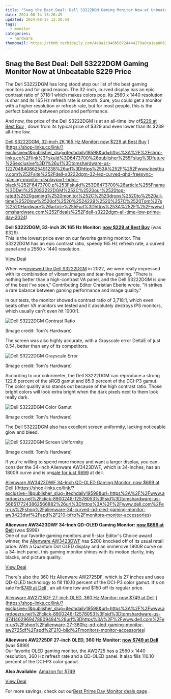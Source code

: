 ```yaml
---
title: "Snag the Best Deal: Dell S3222DGM Gaming Monitor Now at Unbeatable $229 Price!"
date: 2024-08-14 13:20:49
updated: 2024-08-17 12:20:54
tags:
  - monitor
categories:
  - hardware
thumbnail: https://thmb.techidaily.com/4e9a1c940b50724444178a8ca1ea00629e8b0a1b576a49f43654cbb3ff64d23c.jpg
---
```


## Snag the Best Deal: Dell S3222DGM Gaming Monitor Now at Unbeatable $229 Price

The Dell S3222DGM has long stood atop our list of the best gaming monitors and for good reason. The 32-inch, curved display has an epic contrast ratio of 3718:1 which makes colors pop. Its 2560 x 1440 resolution is shar and its 165 Hz refresh rate is smooth. Sure, you could get a monitor with a higher resolution or refresh rate, but for most people, this is the perfect balance between price and performance.

 And now, the price of the Dell S3222DGM is at an all-time low of[$229 at Best Buy](https://shop-links.co/link/?exclusive=1&publisher_slug=itechdaily19598&url=https%3A%2F%2Fshop-links.co%2Flink%3FskuId%3D6473700%26publisher%255Fslug%3Dfuture%26exclusive%3D1%26u1%3Dtomshardware-us-1316858202796444501%26url%3Dhttps%253A%252F%252Fwww.bestbuy.com%252Fsite%252Fdell-s3222dgm-32-led-curved-qhd-freesync-gaming-monitor-displayport-hdmi-black%252F6473700.p%253FskuId%253D6473700%26article%255Fname%3DDell%2520S3222DGM%252C%2520our%2520top-rated%2520gaming%2520monitor%252C%2520drops%2520to%2520all-time%2520low%2520of%2520%2524229%2520%257C%2520Tom%27s%2520Hardware%26article%255Furl%3Dhttps%253A%252F%252Fwww.tomshardware.com%252Fdeals%252Fdell-s3222dgm-all-time-low-prime-day-2024) , down from its typical price of $329 and even lower than its $239 all-time low.

[Dell S3222DGM, 32-inch 2K 165 Hz Monitor:&nbsp;now $229 at Best Buy](https://cdn.mos.cms.futurecdn.net/oWmGCwzHf7MAzm4G8U6257-200-100.jpg "Dell S3222DGM, 32-inch 2K 165 Hz Monitor:&nbsp;now $229 at Best Buy") ](https://shop-links.co/link/?exclusive=1&publisher_slug=itechdaily19598&url=https%3A%2F%2Fshop-links.co%2Flink%3FskuId%3D6473700%26publisher%255Fslug%3Dfuture%26exclusive%3D1%26u1%3Dtomshardware-us-1227048408625491238%26url%3Dhttps%253A%252F%252Fwww.bestbuy.com%252Fsite%252Fdell-s3222dgm-32-led-curved-qhd-freesync-gaming-monitor-displayport-hdmi-black%252F6473700.p%253FskuId%253D6473700%26article%255Fname%3DDell%2520S3222DGM%252C%2520our%2520top-rated%2520gaming%2520monitor%252C%2520drops%2520to%2520all-time%2520low%2520of%2520%2524229%2520%257C%2520Tom%27s%2520Hardware%26article%255Furl%3Dhttps%253A%252F%252Fwww.tomshardware.com%252Fdeals%252Fdell-s3222dgm-all-time-low-prime-day-2024)

**Dell S3222DGM, 32-inch 2K 165 Hz Monitor:** [**now $229 at Best Buy**](https://shop-links.co/link/?exclusive=1&publisher_slug=itechdaily19598&url=https%3A%2F%2Fshop-links.co%2Flink%3FskuId%3D6473700%26publisher%255Fslug%3Dfuture%26exclusive%3D1%26u1%3Dtomshardware-us-6267286956942052595%26url%3Dhttps%253A%252F%252Fwww.bestbuy.com%252Fsite%252Fdell-s3222dgm-32-led-curved-qhd-freesync-gaming-monitor-displayport-hdmi-black%252F6473700.p%253FskuId%253D6473700%26article%255Fname%3DDell%2520S3222DGM%252C%2520our%2520top-rated%2520gaming%2520monitor%252C%2520drops%2520to%2520all-time%2520low%2520of%2520%2524229%2520%257C%2520Tom%27s%2520Hardware%26article%255Furl%3Dhttps%253A%252F%252Fwww.tomshardware.com%252Fdeals%252Fdell-s3222dgm-all-time-low-prime-day-2024) (was $329)  
 This is the lowest price ever on our favorite gaming monitor. The S3222DGM has an epic contrast ratio, speedy 165 Hz refresh rate, a curved panel and a 2560 x 1440 resolution.

[View Deal](https://shop-links.co/link/?exclusive=1&publisher_slug=itechdaily19598&url=https%3A%2F%2Fshop-links.co%2Flink%3FskuId%3D6473700%26publisher%255Fslug%3Dfuture%26exclusive%3D1%26u1%3Dtomshardware-us-1227048408625491238%26url%3Dhttps%253A%252F%252Fwww.bestbuy.com%252Fsite%252Fdell-s3222dgm-32-led-curved-qhd-freesync-gaming-monitor-displayport-hdmi-black%252F6473700.p%253FskuId%253D6473700%26article%255Fname%3DDell%2520S3222DGM%252C%2520our%2520top-rated%2520gaming%2520monitor%252C%2520drops%2520to%2520all-time%2520low%2520of%2520%2524229%2520%257C%2520Tom%27s%2520Hardware%26article%255Furl%3Dhttps%253A%252F%252Fwww.tomshardware.com%252Fdeals%252Fdell-s3222dgm-all-time-low-prime-day-2024)

 When we[reviewed the Dell S3222DGM](https://tools.techidaily.com) in 2022, we were really impressed with its combination of vibrant images and tear-free gaming. "There is nothing better than a high-contrast VA panel, and the Dell S3222DGM is one of the best I’ve seen," Contributing Editor Christian Eberle wrote. "It strikes a rare balance between gaming performance and image quality."

 In our tests, the monitor showed a contrast ratio of 3,718:1, which even beats other VA monitors we tested and it absolutely destroys IPS monitors, which usually can't even hit 1000:1.

![Dell S3222DGM Contrast Ratio](https://cdn.mos.cms.futurecdn.net/ABmekGtFx92eHc4j4M96SQ-320-80.png)

 (Image credit: Tom's Hardware)

 The screen was also highly accurate, with a Grayscale error DeltaE of just 0.54, better than any of its competitors.

![Dell S3222DGM Grayscale Error](https://cdn.mos.cms.futurecdn.net/4P9TMBgrZZ8rFyAUxVbEoW-320-80.png)

 (Image credit: Tom's Hardware)

 According to our colorimeter, the Dell S3222DGM can reproduce a strong 122.6 percent of the sRGB gamut and 85.9 percent of the DCI-P3 gamut. The color quality also stands out because of the high contrast ratio. Those bright colors will look extra bright when the dark pixels next to them look really dark.

![Dell S3222DGM Color Gamut](https://cdn.mos.cms.futurecdn.net/e7kPQRoTDxw6NrDbsuU8Yn-320-80.png)

 (Image credit: Tom's Hardware)

 The Dell S3222DGM also has excellent screen uniformity, lacking noticeable glow and bleed.

![Dell S3222DGM Screen Uniformity](https://cdn.mos.cms.futurecdn.net/Ki5NJ2ABPBD37SctdnqBdL-320-80.png)

 (Image credit: Tom's Hardware)

 If you're willing to spend more money and want a larger display, you can consider the 34-inch Alienware AW3423DWF, which is 34-inches, has an 1800R curve and is on[sale for just $699](https://shop-links.co/link/?exclusive=1&publisher_slug=itechdaily19598&url=https%3A%2F%2Fwww.anrdoezrs.net%2Fclick-8900246-12578053%3Fsid%3Dtomshardware-us-9040382040710677263%26url%3Dhttps%3A%2F%2Fwww.dell.com%2Fen-us%2Fshop%2Falienware-34-curved-qd-oled-gaming-monitor-aw3423dwf%2Fapd%2F210-bfrp%2Fmonitors-monitor-accessories) at dell.

[Alienware AW3423DWF 34-Inch QD-OLED Gaming Monitor:&nbsp;now $699 at Dell](https://cdn.mos.cms.futurecdn.net/V2XZiVjFfdYQCWbcJuwKHb-200-100.jpg "Alienware AW3423DWF 34-Inch QD-OLED Gaming Monitor:&nbsp;now $699 at Dell") ](https://shop-links.co/link/?exclusive=1&publisher_slug=itechdaily19598&url=https%3A%2F%2Fwww.anrdoezrs.net%2Fclick-8900246-12578053%3Fsid%3Dtomshardware-us-5665177243862566882%26url%3Dhttps%3A%2F%2Fwww.dell.com%2Fen-us%2Fshop%2Falienware-34-curved-qd-oled-gaming-monitor-aw3423dwf%2Fapd%2F210-bfrp%2Fmonitors-monitor-accessories)

 **Alienware AW3423DWF 34-Inch QD-OLED Gaming Monitor:** [**now $699 at Dell**](https://shop-links.co/link/?exclusive=1&publisher_slug=itechdaily19598&url=https%3A%2F%2Fwww.anrdoezrs.net%2Fclick-8900246-12578053%3Fsid%3Dtomshardware-us-1200036585817673483%26url%3Dhttps%3A%2F%2Fwww.dell.com%2Fen-us%2Fshop%2Falienware-34-curved-qd-oled-gaming-monitor-aw3423dwf%2Fapd%2F210-bfrp%2Fmonitors-monitor-accessories) (was $999)  
 One of our favorite gaming monitors and 5-star Editor's Choice award winner, the [Alienware AW3423DWF](https://tools.techidaily.com) has $200 knocked off of its usual retail price. With a Quantum Dot OLED display and an immersive 1800R curve on a 34-inch panel, this gaming monitor shines with its motion clarity, inky blacks, and picture quality.

[View Deal](https://shop-links.co/link/?exclusive=1&publisher_slug=itechdaily19598&url=https%3A%2F%2Fwww.anrdoezrs.net%2Fclick-8900246-12578053%3Fsid%3Dtomshardware-us-5665177243862566882%26url%3Dhttps%3A%2F%2Fwww.dell.com%2Fen-us%2Fshop%2Falienware-34-curved-qd-oled-gaming-monitor-aw3423dwf%2Fapd%2F210-bfrp%2Fmonitors-monitor-accessories)

 There's also the 360 Hz Alienware AW2725DF, which is 27 inches and uses QD-OLED technology to fill 110.10 percent of the DCI-P3 color gamut. It's on sale for[$749 at Dell](https://shop-links.co/link/?exclusive=1&publisher_slug=itechdaily19598&url=https%3A%2F%2Fwww.anrdoezrs.net%2Fclick-8900246-12578053%3Fsid%3Dtomshardware-us-2729924400449704865%26url%3Dhttps%3A%2F%2Fwww.dell.com%2Fen-us%2Fshop%2Falienware-27-360hz-qd-oled-gaming-monitor-aw2725df%2Fapd%2F210-bljd%2Fmonitors-monitor-accessories) , an all-time low and $150 off its regular price.

[Alienware AW2725DF 27-inch OLED, 360 Hz Monitor:&nbsp;now $749 at Dell](https://cdn.mos.cms.futurecdn.net/Boc4nZkkoF3eWUKXzup6gE-200-100.jpg "Alienware AW2725DF 27-inch OLED, 360 Hz Monitor:&nbsp;now $749 at Dell") ](https://shop-links.co/link/?exclusive=1&publisher_slug=itechdaily19598&url=https%3A%2F%2Fwww.anrdoezrs.net%2Fclick-8900246-12578053%3Fsid%3Dtomshardware-us-4741462969478909484%26url%3Dhttps%3A%2F%2Fwww.dell.com%2Fen-us%2Fshop%2Falienware-27-360hz-qd-oled-gaming-monitor-aw2725df%2Fapd%2F210-bljd%2Fmonitors-monitor-accessories)

 **Alienware AW2725DF 27-inch OLED, 360 Hz Monitor:** [**now $749 at Dell**](https://shop-links.co/link/?exclusive=1&publisher_slug=itechdaily19598&url=https%3A%2F%2Fwww.anrdoezrs.net%2Fclick-8900246-12578053%3Fsid%3Dtomshardware-us-6973294808879917113%26url%3Dhttps%3A%2F%2Fwww.dell.com%2Fen-us%2Fshop%2Falienware-27-360hz-qd-oled-gaming-monitor-aw2725df%2Fapd%2F210-bljd%2Fmonitors-monitor-accessories) (was $899)  
 Our favorite OLED gaming monitor, the AW2725 has a 2560 x 1440 resolution, 360 Hz refresh rate and a QD-OLED panel. It also fills 110.10 percent of the DCI-P3 color gamut.

**Also Available:** [Amazon for $749](https://tools.techidaily.com)

[View Deal](https://shop-links.co/link/?exclusive=1&publisher_slug=itechdaily19598&url=https%3A%2F%2Fwww.anrdoezrs.net%2Fclick-8900246-12578053%3Fsid%3Dtomshardware-us-4741462969478909484%26url%3Dhttps%3A%2F%2Fwww.dell.com%2Fen-us%2Fshop%2Falienware-27-360hz-qd-oled-gaming-monitor-aw2725df%2Fapd%2F210-bljd%2Fmonitors-monitor-accessories)

 For more savings, check out our[Best Prime Day Monitor deals page](https://tools.techidaily.com) .

<ins class="adsbygoogle"
     style="display:block"
     data-ad-format="autorelaxed"
     data-ad-client="ca-pub-7571918770474297"
     data-ad-slot="1223367746"></ins>



<ins class="adsbygoogle"
     style="display:block"
     data-ad-client="ca-pub-7571918770474297"
     data-ad-slot="8358498916"
     data-ad-format="auto"
     data-full-width-responsive="true"></ins>
